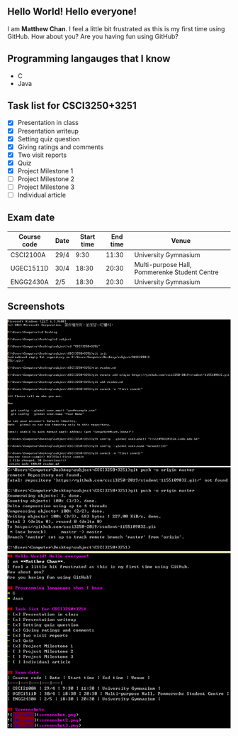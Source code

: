 ## Hello World! Hello everyone!
I am **Matthew Chan**.
I feel a little bit frustrated as this is my first time using GitHub.
How about you? 
Are you having fun using GitHub?

## Programming langauges that I know
* C
* Java

## Task list for CSCI3250+3251
- [x] Presentation in class
- [x] Presentation writeup
- [x] Setting quiz question 
- [x] Giving ratings and comments
- [x] Two visit reports
- [x] Quiz
- [x] Project Milestone 1
- [ ] Project Milestone 2
- [ ] Project Milestone 3
- [ ] Individual article 

## Exam date
| Course code | Date | Start time | End time | Venue |
|---|---|---|---|---|
| CSCI2100A | 29/4 | 9:30 | 11:30 | University Gymnasium |
| UGEC1511D | 30/4 | 18:30 | 20:30 | Multi-purpose Hall, Pommerenke Student Centre |
| ENGG2430A | 2/5 | 18:30 | 20:30 | University Gymnasium |

## Screenshots
![Alt text](screenshot.png)
![Alt text](screenshot2.png)
![Alt text](screenshot3.png)
